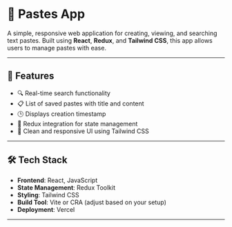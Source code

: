 # 📝 Pastes App

A simple, responsive web application for creating, viewing, and searching text pastes. Built using **React**, **Redux**, and **Tailwind CSS**, this app allows users to manage pastes with ease.

---

## 🚀 Features

- 🔍 Real-time search functionality
- 📋 List of saved pastes with title and content
- 🕒 Displays creation timestamp
- 🧠 Redux integration for state management
- 🎨 Clean and responsive UI using Tailwind CSS

---

## 🛠️ Tech Stack

- **Frontend**: React, JavaScript
- **State Management**: Redux Toolkit
- **Styling**: Tailwind CSS
- **Build Tool**: Vite or CRA (adjust based on your setup)
- **Deployment**: Vercel

---


